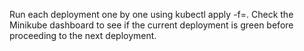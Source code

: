 Run each deployment one by one using kubectl apply -f=<name of deployment file.yml>. Check the Minikube dashboard to see if the current deployment is green before proceeding to the next deployment.
